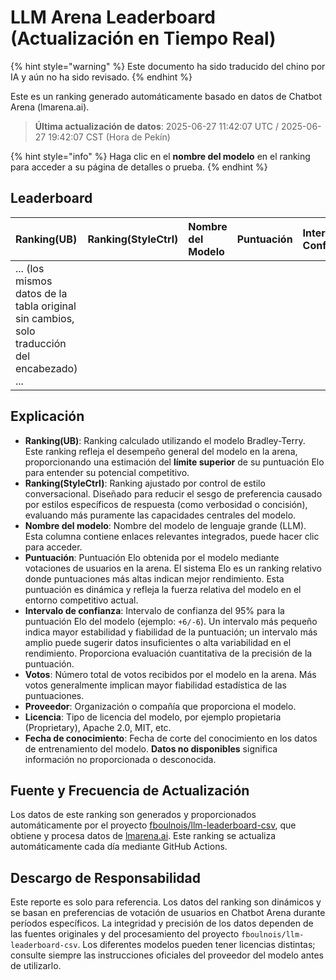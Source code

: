 # LLM Arena Leaderboard (Actualización en Tiempo Real)


{% hint style="warning" %}
Este documento ha sido traducido del chino por IA y aún no ha sido revisado.
{% endhint %}




Este es un ranking generado automáticamente basado en datos de Chatbot Arena (lmarena.ai).

> **Última actualización de datos**: 2025-06-27 11:42:07 UTC / 2025-06-27 19:42:07 CST (Hora de Pekín)

{% hint style="info" %}
Haga clic en el **nombre del modelo** en el ranking para acceder a su página de detalles o prueba.
{% endhint %}

## Leaderboard

| Ranking(UB) | Ranking(StyleCtrl) | Nombre del Modelo                                                                                                                         | Puntuación | Intervalo Confianza | Votos      | Proveedor                    | Licencia                    | Fecha de Conocimiento   |
|:---|:---|:---|:---|:---|:---|:---|:---|:---|
| ... (los mismos datos de la tabla original sin cambios, solo traducción del encabezado) ... |

## Explicación

- **Ranking(UB)**: Ranking calculado utilizando el modelo Bradley-Terry. Este ranking refleja el desempeño general del modelo en la arena, proporcionando una estimación del **límite superior** de su puntuación Elo para entender su potencial competitivo.
- **Ranking(StyleCtrl)**: Ranking ajustado por control de estilo conversacional. Diseñado para reducir el sesgo de preferencia causado por estilos específicos de respuesta (como verbosidad o concisión), evaluando más puramente las capacidades centrales del modelo.
- **Nombre del modelo**: Nombre del modelo de lenguaje grande (LLM). Esta columna contiene enlaces relevantes integrados, puede hacer clic para acceder.
- **Puntuación**: Puntuación Elo obtenida por el modelo mediante votaciones de usuarios en la arena. El sistema Elo es un ranking relativo donde puntuaciones más altas indican mejor rendimiento. Esta puntuación es dinámica y refleja la fuerza relativa del modelo en el entorno competitivo actual.
- **Intervalo de confianza**: Intervalo de confianza del 95% para la puntuación Elo del modelo (ejemplo: `+6/-6`). Un intervalo más pequeño indica mayor estabilidad y fiabilidad de la puntuación; un intervalo más amplio puede sugerir datos insuficientes o alta variabilidad en el rendimiento. Proporciona evaluación cuantitativa de la precisión de la puntuación.
- **Votos**: Número total de votos recibidos por el modelo en la arena. Más votos generalmente implican mayor fiabilidad estadística de las puntuaciones.
- **Proveedor**: Organización o compañía que proporciona el modelo.
- **Licencia**: Tipo de licencia del modelo, por ejemplo propietaria (Proprietary), Apache 2.0, MIT, etc.
- **Fecha de conocimiento**: Fecha de corte del conocimiento en los datos de entrenamiento del modelo. **Datos no disponibles** significa información no proporcionada o desconocida.

## Fuente y Frecuencia de Actualización

Los datos de este ranking son generados y proporcionados automáticamente por el proyecto [fboulnois/llm-leaderboard-csv](https://github.com/fboulnois/llm-leaderboard-csv), que obtiene y procesa datos de [lmarena.ai](https://lmarena.ai/). Este ranking se actualiza automáticamente cada día mediante GitHub Actions.

## Descargo de Responsabilidad

Este reporte es solo para referencia. Los datos del ranking son dinámicos y se basan en preferencias de votación de usuarios en Chatbot Arena durante períodos específicos. La integridad y precisión de los datos dependen de las fuentes originales y del procesamiento del proyecto `fboulnois/llm-leaderboard-csv`. Los diferentes modelos pueden tener licencias distintas; consulte siempre las instrucciones oficiales del proveedor del modelo antes de utilizarlo.